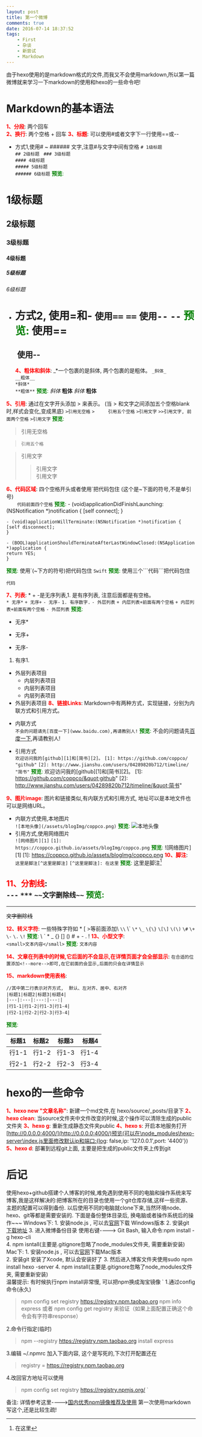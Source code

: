 ```yaml
---
layout: post
title: 第一个微博
comments: true
date: 2016-07-14 18:37:52
tags:
    - First
    - 杂谈
    - 新尝试
    - Markdown
---
```


由于hexo使用的是markdown格式的文件,而我又不会使用markdown,所以第一篇微博就来学习一下markdown的使用和hexo的一些命令吧!
<!--more-->
# Markdown的基本语法
<font color=red>____1、分段____</font>:    两个回车  
<font color=red>____2、换行____</font>:    两个空格 + 回车
<font color=red>____3、标题____</font>:    可以使用#或者文字下一行使用==或--
* 方式1,使用# ~ ###### 文字,注意\#与文字中间有空格
  `# 1级标题`  
  `## 2级标题 ` 
  `### 3级标题`  
  `#### 4级标题`  
  `##### 5级标题`  
  `###### 6级标题`
  <font color=green>__预览__:</font>
# 1级标题
## 2级标题
### 3级标题
#### 4级标题
##### 5级标题
###### 6级标题
* 方式2, 使用=和-
  `使用==`
  `==`
  `使用--`
  `--`
  <font color=green>__预览__:</font>
  使用==
  ==
  ​
  使用--
  --
  <font color=red>____4、粗体和斜体____</font>:    \_\*一个包裹的是斜体, 两个包裹的是粗体。 
  `_斜体_`  
  `__粗体__`  
  `*斜体*`  
  `**粗体**`
  <font color=green>__预览__:</font>
  _斜体_  __粗体__  *斜体*  **粗体**  

<font color=red>____5、引用____</font>:    通过在文字开头添加 > 来表示。  (当 > 和文字之间添加五个空格blank时,样式会变化,变成黑底)
`>引用无空格`
`>     引用五个空格`
`>引用文字`
`>>引用文字, 前面两个空格`
`>引用文字`
<font color=green>__预览__:</font>
>引用无空格  



>     引用五个格  



>引用文字
>>引用文字  
>>引用文字

<font color=red>____6、代码区域____</font>:    四个空格开头或者使用\`把代码包住    (这个是~下面的符号,不是单引号)  
`    代码前面四个空格`
<font color=green>__预览__:</font>
    - (void)applicationDidFinishLaunching:(NSNotification *)notification {
    [self connect];
    }
    
    - (void)applicationWillTerminate:(NSNotification *)notification {
    [self disconnect];
    }
    
    - (BOOL)applicationShouldTerminateAfterLastWindowClosed:(NSApplication *)application {
    return YES;
    }

<font color=green>__预览__:</font>
    使用\`(~下方的符号)把代码包住
`Swift`
<font color=green>__预览__:</font>
使用三个\`\`\`代码\`\`\`把代码包住
```
代码
```

<font color=red>____7、列表____</font>:    \*   \+   \-是无序列表,1. 是有序列表, 注意后面都是有空格。   
`* 无序*`
`+ 无序+`
`- 无序-`
`1. 有序数字.`
`- 外层列表`
  `+ 内层列表+前面有两个空格`
  `+ 内层列表+前面有两个空格`
`- 外层列表`
<font color=green>__预览__:</font>
* 无序*
+ 无序+
- 无序-
1. 有序1.  
- 外层列表项目
  + 内层列表项目
  + 内层列表项目
  + 内层列表项目
- 外层列表项目
  <font color=red>____8、链接Links____</font>:    Markdown中有两种方式，实现链接，分别为内联方式和引用方式。
* 内联方式   
  `不会的问题请先[百度一下](www.baidu.com),再请教别人!`
  <font color=green>__预览__:</font>
  不会的问题请先[百度一下](www.baidu.com),再请教别人!

* 引用方式   
  `欢迎访问我的[github][1]和[简书][2]。`
  `[1]: https://github.com/coppco/        "github"`
  `[2]: http://www.jianshu.com/users/04289820b712/timeline/   "简书"`
  <font color=green>__预览__:</font>
  欢迎访问我的[github][1]和[简书][2]。
  [1]: https://github.com/coppco/&quot;github&quot;
  [2]: http://www.jianshu.com/users/04289820b712/timeline/&quot;简书&quot;

<font color=red>____9、图片image____</font>:    图片和链接类似,有内联方式和引用方式, 地址可以是本地文件也可以是网络URL。
*  内联方式使用,本地图片   
  `![本地头像](/assets/blogImg/coppco.png)`
  <font color=green>__预览__:</font>
  ![本地头像](/assets/blogImg/coppco.png)
*  引用方式,使用网络图片   
  `![网络图片][1]`
  `[1]: https://coppco.github.io/assets/blogImg/coppco.png`
  <font color=green>__预览__:</font>
  ![网络图片][1]
[1]: https://coppco.github.io/assets/blogImg/coppco.png
<font color=red>____10、脚注____</font>:    
`这里是脚注[^这里是脚注]`
`[^这里是脚注]: 在这里`
<font color=green>__预览__:</font>
这里是脚注[^这里是脚注]


<font color=red>____11、分割线____</font>:    
`---`
`***`
`~~文字删除线~~`
<font color=green>__预览__:</font>
---
***
~~文字删除线~~


<font color=red>____12、转义字符____</font>:   一些特殊字符如 \*  \[ \>等前面添加\\
`\\`
    \\\`
`\*`
`\_`
`\{\}`
`\[\]`
`\(\)`
`\#`
`\+`
`\-`
`\.`
`\!`
<font color=green>__预览__:</font>
\\
\`
\*
\_
\{\}
\[\]
\(\)
\#
\+
\-
\.
\!
<font color=red>____13、小型文字____</font>:   
`<small>文本内容</small>`
<font color=green>__预览__:</font>
<small>文本内容</small>

<font color=red>____14、文章在列表中的时候,它后面的不会显示,在详情页面才会全部显示____</font>:
`在合适的位置添加<!--more-->即可,在它前面的会显示,后面的只会在详情显示`

<font color=red>____15、markdown使用表格____</font>:

	//其中第二行表示对齐方式,  默认、左对齐、居中、右对齐
	|标题1|标题2|标题3|标题4|
	|---|:---|:---:|---:|
	|行1-1|行1-2|行1-3|行1-4|
	|行2-1|行2-2|行2-3|行3-4|

<font color=green>__预览__:</font>


|标题1|标题2|标题3|标题4|
|---|:---|:---:|---:|
|行1-1|行1-2|行1-3|行1-4|
|行2-1|行2-2|行2-3|行3-4|


# hexo的一些命令
<font color=red>____1、hexo new "文章名称"____</font>:    新建一个md文件,在 hexo/source/_posts/目录下
<font color=red>____2、hexo clean____</font>:    当source文件夹中文件改变的时候,这个操作可以清除生成的public文件夹
<font color=red>____3、hexo g____</font>:    重新生成静态文件夹public
<font color=red>____4、hexo s____</font>:    开启本地服务打开[http://0.0.0.0:4000/](http://0.0.0.0:4000/)预览(可以在\node_modules\hexo-server\index.js里面修改默认ip和端口:{log: false,ip: '127.0.0.1',port: '4400'})
<font color=red>____5、hexo d____</font>:    部署到远程git上面, 主要是把生成的public文件夹上传到git

# 后记
使用hexo+github搭建个人博客的时候,难免遇到使用不同的电脑和操作系统来写博客,我是这样解决的:把博客所在的目录也使用一个git仓库存储,这样一些资源、主题的配置可以得到备份. 以后使用不同的电脑就clone下来,当然环境node、hexo、git等都是需要安装的.  下面是备份整体目录后, 换电脑或者操作系统后的操作~~~
Windows下:
    1. 安装node.js , 可以去[官网](https://nodejs.org/en/)下载 Windows版本
    2. 安装git   [下载地址](https://git-scm.com/download/win)
    3. 进入微博备份目录 使用右键----> Git Bash,  输入命令:npm install -g hexo-cli  
    4. npm isntall(主要是.gitignore忽略了node_modules文件夹, 需要重新安装)  
Mac下:
    1. 安装node.js , 可以去[官网](https://nodejs.org/en/)下载Mac版本  
    2. 安装git   安装了Xcode, 默认会安装好了
    3. 然后进入博客文件夹使用sudo npm install hexo -server
    4. npm install(主要是.gitignore忽略了node_modules文件夹, 需要重新安装)  
温馨提示: 有时候执行npm install非常慢, 可以把npm换成淘宝镜像
`
1.通过config命令(永久)
>npm config set registry https://registry.npm.taobao.org 
>npm info express  或者 npm config get registry 来验证（如果上面配置正确这个命令会有字符串response）

2.命令行指定(临时)
>npm --registry https://registry.npm.taobao.org install express

3.编辑 ~/.npmrc 加入下面内容,  这个是写死的,下次打开配置还在
>registry = https://registry.npm.taobao.org

4.改回官方地址可以使用
>npm config set registry https://registry.npmjs.org/
>`

备注: 详情参考这里---->[国内优秀npm镜像推荐及使用](http://riny.net/2014/cnpm/)
第一次使用markdown写这个,还是比较生疏!
[^这里是脚注]: 在这里
